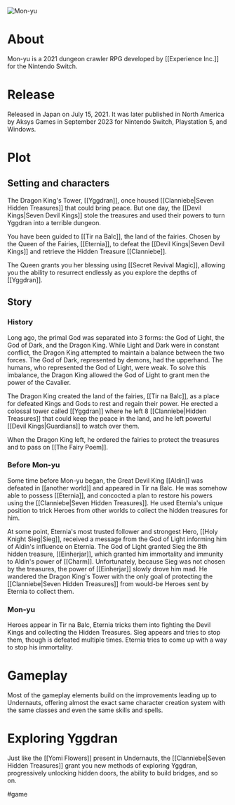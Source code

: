 ![Mon-yu](https://static.wikia.nocookie.net/experience-inc/images/0/07/Mon-yu_%28Logo%29.webp/revision/latest/scale-to-width-down/284?cb=20231123224416)
# About
Mon-yu is a 2021 dungeon crawler RPG developed by [[Experience Inc.]] for the Nintendo Switch.
# Release
Released in Japan on July 15, 2021. It was later published in North America by Aksys Games in September 2023 for Nintendo Switch, Playstation 5, and Windows.
# Plot
## Setting and characters
The Dragon King's Tower, [[Yggdran]], once housed [[Clanniebe|Seven Hidden Treasures]] that could bring peace. But one day, the [[Devil Kings|Seven Devil Kings]] stole the treasures and used their powers to turn Yggdran into a terrible dungeon.

You have been guided to [[Tir na Balc]], the land of the fairies. Chosen by the Queen of the Fairies, [[Eternia]], to defeat the [[Devil Kings|Seven Devil Kings]] and retrieve the Hidden Treasure [[Clanniebe]].

The Queen grants you her blessing using [[Secret Revival Magic]], allowing you the ability to resurrect endlessly as you explore the depths of [[Yggdran]].
## Story
### History
Long ago, the primal God was separated into 3 forms: the God of Light, the God of Dark, and the Dragon King. While Light and Dark were in constant conflict, the Dragon King attempted to maintain a balance between the two forces. The God of Dark, represented by demons, had the upperhand. The humans, who represented the God of Light, were weak. To solve this imbalance, the Dragon King allowed the God of Light to grant men the power of the Cavalier.

The Dragon King created the land of the fairies, [[Tir na Balc]], as a place for defeated Kings and Gods to rest and regain their power. He erected a colossal tower called [[Yggdran]] where he left 8 [[Clanniebe|Hidden Treasures]] that could keep the peace in the land, and he left powerful [[Devil Kings|Guardians]] to watch over them.

When the Dragon King left, he ordered the fairies to protect the treasures and to pass on [[The Fairy Poem]].
### Before Mon-yu
Some time before Mon-yu began, the Great Devil King [[Aldin]] was defeated in [[another world]] and appeared in Tir na Balc. He was somehow able to possess [[Eternia]], and concocted a plan to restore his powers using the [[Clanniebe|Seven Hidden Treasures]]. He used Eternia's unique position to trick Heroes from other worlds to collect the hidden treasures for him.

At some point, Eternia's most trusted follower and strongest Hero, [[Holy Knight Sieg|Sieg]], received a message from the God of Light informing him of Aldin's influence on Eternia. The God of Light granted Sieg the 8th hidden treasure, [[Einherjar]], which granted him immortality and immunity to Aldin's power of [[Charm]]. Unfortunately, because Sieg was not chosen by the treasures, the power of [[Einherjar]] slowly drove him mad. He wandered the Dragon King's Tower with the only goal of protecting the [[Clanniebe|Seven Hidden Treasures]] from would-be Heroes sent by Eternia to collect them.
### Mon-yu
Heroes appear in Tir na Balc, Eternia tricks them into fighting the Devil Kings and collecting the Hidden Treasures. Sieg appears and tries to stop them, though is defeated multiple times. Eternia tries to come up with a way to stop his immortality.
# Gameplay
Most of the gameplay elements build on the improvements leading up to Undernauts, offering almost the exact same character creation system with the same classes and even the same skills and spells.
# Exploring Yggdran
Just like the [[Yomi Flowers]] present in Undernauts, the [[Clanniebe|Seven Hidden Treasures]] grant you new methods of exploring Yggdran, progressively unlocking hidden doors, the ability to build bridges, and so on.

#game